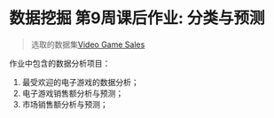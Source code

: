 # 数据挖掘 第9周课后作业: 分类与预测

> 选取的数据集[Video Game Sales](https://www.kaggle.com/gregorut/videogamesales)

作业中包含的数据分析项目：
1. 最受欢迎的电子游戏的数据分析；
2. 电子游戏销售额分析与预测；
3. 市场销售额分析与预测；
